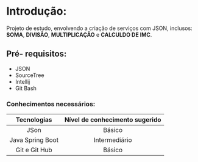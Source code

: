 # Introdução:
Projeto de estudo, envolvendo a criação de serviços com JSON, inclusos: **SOMA**, **DIVISÃO**, **MULTIPLICAÇÃO** e **CALCULDO DE IMC**.

## Pré- requisitos:
* JSON
* SourceTree
* Intellij
* Git Bash

### Conhecimentos necessários:

Tecnologias       | Nível de conhecimento sugerido
:---------------: | :--------:
JSon              | Básico
Java Spring Boot  | Intermediário
Git e Git Hub     | Básico
